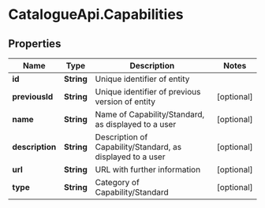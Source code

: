 # CatalogueApi.Capabilities

## Properties
Name | Type | Description | Notes
------------ | ------------- | ------------- | -------------
**id** | **String** | Unique identifier of entity | 
**previousId** | **String** | Unique identifier of previous version of entity | [optional] 
**name** | **String** | Name of Capability/Standard, as displayed to a user | [optional] 
**description** | **String** | Description of Capability/Standard, as displayed to a user | [optional] 
**url** | **String** | URL with further information | [optional] 
**type** | **String** | Category of Capability/Standard | [optional] 


